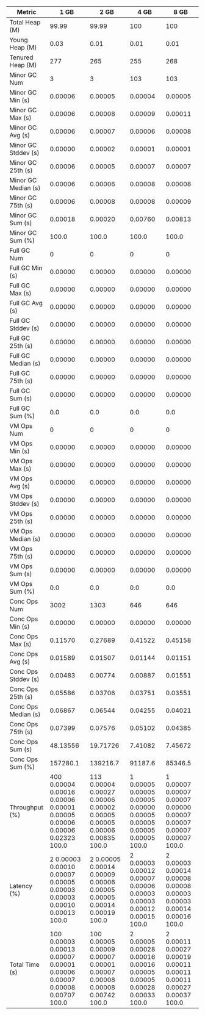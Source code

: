 | Metric | 1 GB | 2 GB | 4 GB | 8 GB |
|------|----|----|----|----|
| Total Heap (M) | 99.99 | 99.99 | 100 | 100 |
| Young Heap (M) | 0.03 | 0.01 | 0.01 | 0.01 |
| Tenured Heap (M) | 277 | 265 | 255 | 268 |
| Minor GC Num | 3 | 3 | 103 | 103 |
| Minor GC Min (s) | 0.00006 | 0.00005 | 0.00004 | 0.00005 |
| Minor GC Max (s) | 0.00006 | 0.00008 | 0.00009 | 0.00011 |
| Minor GC Avg (s) | 0.00006 | 0.00007 | 0.00006 | 0.00008 |
| Minor GC Stddev (s) | 0.00000 | 0.00002 | 0.00001 | 0.00001 |
| Minor GC 25th (s) | 0.00006 | 0.00005 | 0.00007 | 0.00007 |
| Minor GC Median (s) | 0.00006 | 0.00006 | 0.00008 | 0.00008 |
| Minor GC 75th (s) | 0.00006 | 0.00008 | 0.00008 | 0.00009 |
| Minor GC Sum (s) | 0.00018 | 0.00020 | 0.00760 | 0.00813 |
| Minor GC Sum (%) | 100.0 | 100.0 | 100.0 | 100.0 |
| Full GC Num | 0 | 0 | 0 | 0 |
| Full GC Min (s) | 0.00000 | 0.00000 | 0.00000 | 0.00000 |
| Full GC Max (s) | 0.00000 | 0.00000 | 0.00000 | 0.00000 |
| Full GC Avg (s) | 0.00000 | 0.00000 | 0.00000 | 0.00000 |
| Full GC Stddev (s) | 0.00000 | 0.00000 | 0.00000 | 0.00000 |
| Full GC 25th (s) | 0.00000 | 0.00000 | 0.00000 | 0.00000 |
| Full GC Median (s) | 0.00000 | 0.00000 | 0.00000 | 0.00000 |
| Full GC 75th (s) | 0.00000 | 0.00000 | 0.00000 | 0.00000 |
| Full GC Sum (s) | 0.00000 | 0.00000 | 0.00000 | 0.00000 |
| Full GC Sum (%) | 0.0 | 0.0 | 0.0 | 0.0 |
| VM Ops Num | 0 | 0 | 0 | 0 |
| VM Ops Min (s) | 0.00000 | 0.00000 | 0.00000 | 0.00000 |
| VM Ops Max (s) | 0.00000 | 0.00000 | 0.00000 | 0.00000 |
| VM Ops Avg (s) | 0.00000 | 0.00000 | 0.00000 | 0.00000 |
| VM Ops Stddev (s) | 0.00000 | 0.00000 | 0.00000 | 0.00000 |
| VM Ops 25th (s) | 0.00000 | 0.00000 | 0.00000 | 0.00000 |
| VM Ops Median (s) | 0.00000 | 0.00000 | 0.00000 | 0.00000 |
| VM Ops 75th (s) | 0.00000 | 0.00000 | 0.00000 | 0.00000 |
| VM Ops Sum (s) | 0.00000 | 0.00000 | 0.00000 | 0.00000 |
| VM Ops Sum (%) | 0.0 | 0.0 | 0.0 | 0.0 |
| Conc Ops Num | 3002 | 1303 | 646 | 646 |
| Conc Ops Min (s) | 0.00000 | 0.00000 | 0.00000 | 0.00000 |
| Conc Ops Max (s) | 0.11570 | 0.27689 | 0.41522 | 0.45158 |
| Conc Ops Avg (s) | 0.01589 | 0.01507 | 0.01144 | 0.01151 |
| Conc Ops Stddev (s) | 0.00483 | 0.00774 | 0.00887 | 0.01551 |
| Conc Ops 25th (s) | 0.05586 | 0.03706 | 0.03751 | 0.03551 |
| Conc Ops Median (s) | 0.06867 | 0.06544 | 0.04255 | 0.04021 |
| Conc Ops 75th (s) | 0.07399 | 0.07576 | 0.05102 | 0.04385 |
| Conc Ops Sum (s) | 48.13556 | 19.71726 | 7.41082 | 7.45672 |
| Conc Ops Sum (%) | 157280.1 | 139216.7 | 91187.6 | 85346.5 |
| Throughput (%) | 400	0.00004	0.00016	0.00006	0.00001	0.00005	0.00006	0.00006	0.02323	100.0 | 113	0.00004	0.00027	0.00006	0.00002	0.00005	0.00005	0.00006	0.00635	100.0 | 1	0.00005	0.00005	0.00005	0.00000	0.00005	0.00005	0.00005	0.00005	100.0 | 1	0.00007	0.00007	0.00007	0.00000	0.00007	0.00007	0.00007	0.00007	100.0 |
| Latency (%) | 2	0.00003	0.00010	0.00007	0.00005	0.00003	0.00003	0.00010	0.00013	100.0 | 2	0.00005	0.00014	0.00009	0.00006	0.00005	0.00005	0.00014	0.00019	100.0 | 2	0.00003	0.00012	0.00007	0.00006	0.00003	0.00003	0.00012	0.00015	100.0 | 2	0.00003	0.00014	0.00008	0.00008	0.00003	0.00003	0.00014	0.00016	100.0 |
| Total Time (s) | 100	0.00003	0.00013	0.00007	0.00001	0.00006	0.00007	0.00008	0.00707	100.0 | 100	0.00005	0.00009	0.00007	0.00001	0.00007	0.00008	0.00008	0.00742	100.0 | 2	0.00005	0.00028	0.00016	0.00016	0.00005	0.00005	0.00028	0.00033	100.0 | 2	0.00011	0.00027	0.00019	0.00011	0.00011	0.00011	0.00027	0.00037	100.0 |
